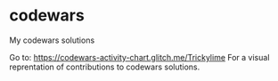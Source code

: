 # codewars
My codewars solutions

Go to: https://codewars-activity-chart.glitch.me/Trickylime
For a visual reprentation of contributions to codewars solutions.
